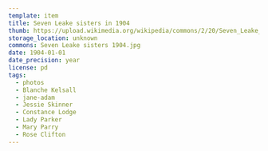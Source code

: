 ```yaml
---
template: item
title: Seven Leake sisters in 1904
thumb: https://upload.wikimedia.org/wikipedia/commons/2/20/Seven_Leake_sisters_1904.jpg
storage_location: unknown
commons: Seven Leake sisters 1904.jpg
date: 1904-01-01
date_precision: year
license: pd
tags:
  - photos
  - Blanche Kelsall
  - jane-adam
  - Jessie Skinner
  - Constance Lodge
  - Lady Parker
  - Mary Parry
  - Rose Clifton 
---
```

